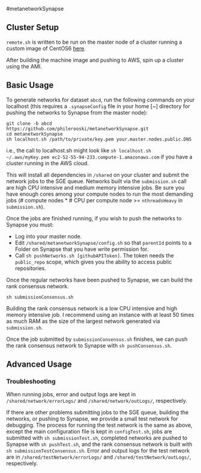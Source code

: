#metanetworkSynapse

## Cluster Setup

`remote.sh` is written to be run on the master node of a cluster running a custom image of CentOS6 [here](https://github.com/Sage-Bionetworks/CommonCompute).

After building the machine image and pushing to AWS, spin up a cluster using the AMI.

## Basic Usage
To generate networks for dataset `abcd`, run the following commands on your localhost (this requires a `.synapseConfig` file in your home [~] directory for pushing the networks to Synapse from the master node):

```
git clone -b abcd https://github.com/philerooski/metanetworkSynapse.git
cd metanetworkSynapse
sh localhost.sh /path/to/private/key.pem your.master.nodes.public.DNS
```

i.e., the call to localhost.sh might look like `sh localhost.sh ~/.aws/myKey.pem ec2-52-55-94-233.compute-1.amazonaws.com` if you have a cluster running in the AWS cloud.

This will install all dependencies in `/shared` on your cluster and submit the network jobs to the SGE queue. Networks built via the `submission.sh` call are high CPU intensive and medium memory intensive jobs. Be sure you have enough cores among your compute nodes to run the most demanding jobs (# compute nodes * # CPU per compute node >= `nthreadsHeavy` in `submission.sh`).

Once the jobs are finished running, if you wish to push the networks to Synapse you must: 

* Log into your master node. 
* Edit `/shared/metanetworkSynapse/config.sh` so that `parentId` points to a Folder on Synapse that you have write permission for.
* Call `sh pushNetworks.sh [githubAPIToken]`. The token needs the `public_repo` scope, which gives you the ability to access public repositories.

Once the regular networks have been pushed to Synapse, we can build the rank consensus network.

```
sh submissionConsensus.sh
```

Building the rank consensus network is a low CPU intensive and high memory intensive job. I recommend using an instance with at least 50 times as much RAM as the size of the largest network generated via `submission.sh`. 

Once the job submitted by `submissionConsensus.sh` finishes, we can push the rank consensus network to Synapse with `sh pushConsensus.sh`.

## Advanced Usage

### Troubleshooting

When running jobs, error and output logs are kept in `/shared/network/errorLogs/` and `/shared/network/outLogs/`, respectively.

If there are other problems submitting jobs to the SGE queue, building the networks, or pushing to Synapse, we provide a small test network for debugging. The process for running the test network is the same as above, except the main configuration file is kept in `configTest.sh`, jobs are submitted with `sh submissionTest.sh`, completed networks are pushed to Synapse with `sh pushTest.sh`, and the rank consensus network is built with `sh submissionTestConsensus.sh`. Error and output logs for the test network are in `/shared/testNetwork/errorLogs/` and `/shared/testNetwork/outLogs/`, respectively.
